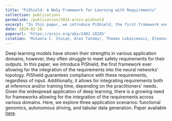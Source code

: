 ```yaml
---
title: "PiShield: A NeSy Framework for Learning with Requirements"
collection: publications
permalink: /publication/2024-arxiv-pishield
excerpt: "In this paper, we introduce PiShield, the first framework ever allowing for the integration of (propositional or linear) requirements into the neural networks' topology. PiShield guarantees compliance with these requirements, regardless of input."
date: 2024-02-28
paperurl: 'https://arxiv.org/abs/2402.18285'
citation: 'Mihaela C. Stoian, Alex Tatomir, Thomas Lukasiewicz, Eleonora Giunchiglia. PiShield: A NeSy Framework for Learning with Requirements. arXiv preprint 2402.18285, 2024.'
---
```


Deep learning models have shown their strengths in various application domains, however, they often struggle to meet safety requirements for their outputs. In this paper, we introduce PiShield, the first framework ever allowing for the integration of the requirements into the neural networks' topology. PiShield guarantees compliance with these requirements, regardless of input. Additionally, it allows for integrating requirements both at inference and/or training time, depending on the practitioners' needs. Given the widespread application of deep learning, there is a growing need for frameworks allowing for the integration of the requirements across various domains. Here, we explore three application scenarios: functional genomics, autonomous driving, and tabular data generation. 
Paper available [here](https://arxiv.org/abs/2402.18285).
